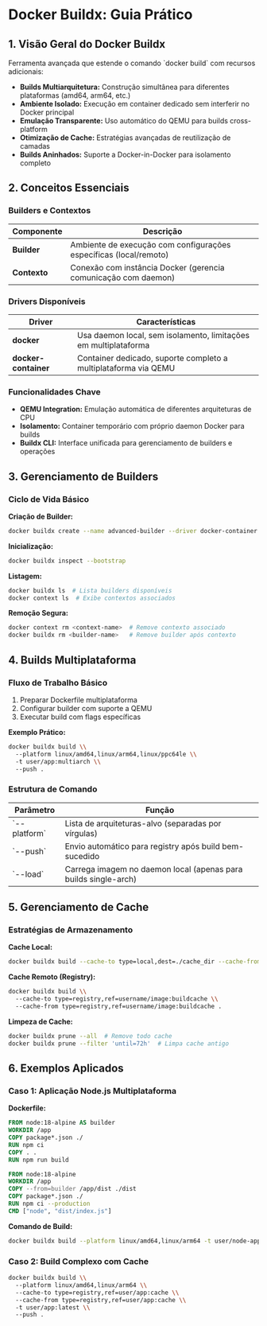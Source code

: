 # Docker Buildx: Guia Prático

## 1. Visão Geral do Docker Buildx

Ferramenta avançada que estende o comando \`docker build\` com recursos adicionais:

- **Builds Multiarquitetura:** Construção simultânea para diferentes plataformas (amd64, arm64, etc.)
- **Ambiente Isolado:** Execução em container dedicado sem interferir no Docker principal
- **Emulação Transparente:** Uso automático do QEMU para builds cross-platform
- **Otimização de Cache:** Estratégias avançadas de reutilização de camadas
- **Builds Aninhados:** Suporte a Docker-in-Docker para isolamento completo

## 2. Conceitos Essenciais

### Builders e Contextos

| Componente   | Descrição                                                         |
| ------------ | ----------------------------------------------------------------- |
| **Builder**  | Ambiente de execução com configurações específicas (local/remoto) |
| **Contexto** | Conexão com instância Docker (gerencia comunicação com daemon)    |

### Drivers Disponíveis

| Driver               | Características                                                 |
| -------------------- | --------------------------------------------------------------- |
| **docker**           | Usa daemon local, sem isolamento, limitações em multiplataforma |
| **docker-container** | Container dedicado, suporte completo a multiplataforma via QEMU |

### Funcionalidades Chave

- **QEMU Integration:** Emulação automática de diferentes arquiteturas de CPU
- **Isolamento:** Container temporário com próprio daemon Docker para builds
- **Buildx CLI:** Interface unificada para gerenciamento de builders e operações

## 3. Gerenciamento de Builders

### Ciclo de Vida Básico

**Criação de Builder:**

```bash
docker buildx create --name advanced-builder --driver docker-container --bootstrap --use
```

**Inicialização:**

```bash
docker buildx inspect --bootstrap
```

**Listagem:**

```bash
docker buildx ls  # Lista builders disponíveis
docker context ls  # Exibe contextos associados
```

**Remoção Segura:**

```bash
docker context rm <context-name>  # Remove contexto associado
docker buildx rm <builder-name>   # Remove builder após contexto
```

## 4. Builds Multiplataforma

### Fluxo de Trabalho Básico

1. Preparar Dockerfile multiplataforma
2. Configurar builder com suporte a QEMU
3. Executar build com flags específicas

**Exemplo Prático:**

```bash
docker buildx build \\
  --platform linux/amd64,linux/arm64,linux/ppc64le \\
  -t user/app:multiarch \\
  --push .
```

### Estrutura de Comando

| Parâmetro      | Função                                                          |
| -------------- | --------------------------------------------------------------- |
| \`--platform\` | Lista de arquiteturas-alvo (separadas por vírgulas)             |
| \`--push\`     | Envio automático para registry após build bem-sucedido          |
| \`--load\`     | Carrega imagem no daemon local (apenas para builds single-arch) |

## 5. Gerenciamento de Cache

### Estratégias de Armazenamento

**Cache Local:**

```bash
docker buildx build --cache-to type=local,dest=./cache_dir --cache-from type=local,src=./cache_dir .
```

**Cache Remoto (Registry):**

```bash
docker buildx build \\
  --cache-to type=registry,ref=username/image:buildcache \\
  --cache-from type=registry,ref=username/image:buildcache .
```

**Limpeza de Cache:**

```bash
docker buildx prune --all  # Remove todo cache
docker buildx prune --filter 'until=72h'  # Limpa cache antigo
```

## 6. Exemplos Aplicados

### Caso 1: Aplicação Node.js Multiplataforma

**Dockerfile:**

```dockerfile
FROM node:18-alpine AS builder
WORKDIR /app
COPY package*.json ./
RUN npm ci
COPY . .
RUN npm run build

FROM node:18-alpine
WORKDIR /app
COPY --from=builder /app/dist ./dist
COPY package*.json ./
RUN npm ci --production
CMD ["node", "dist/index.js"]
```

**Comando de Build:**

```bash
docker buildx build --platform linux/amd64,linux/arm64 -t user/node-app:v2 --push .
```

### Caso 2: Build Complexo com Cache

```bash
docker buildx build \\
  --platform linux/amd64,linux/arm64 \\
  --cache-to type=registry,ref=user/app:cache \\
  --cache-from type=registry,ref=user/app:cache \\
  -t user/app:latest \\
  --push .
```
